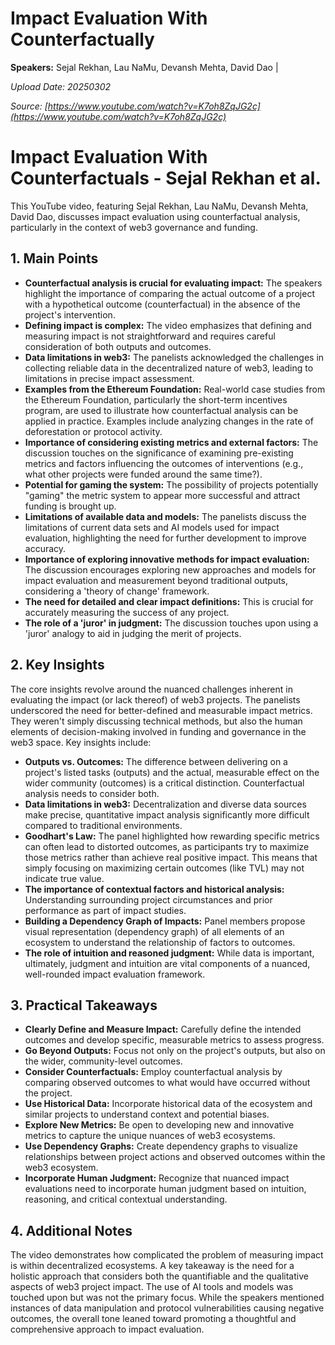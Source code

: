 # Impact Evaluation With Counterfactually

**Speakers:** Sejal Rekhan, Lau NaMu, Devansh Mehta, David Dao |


*Upload Date: 20250302*

*Source: [https://www.youtube.com/watch?v=K7oh8ZqJG2c](https://www.youtube.com/watch?v=K7oh8ZqJG2c)*

# Impact Evaluation With Counterfactuals - Sejal Rekhan et al.

This YouTube video, featuring Sejal Rekhan, Lau NaMu, Devansh Mehta, David Dao, discusses impact evaluation using counterfactual analysis, particularly in the context of web3 governance and funding.

## 1. Main Points

* **Counterfactual analysis is crucial for evaluating impact:**  The speakers highlight the importance of comparing the actual outcome of a project with a hypothetical outcome (counterfactual) in the absence of the project's intervention.
* **Defining impact is complex:**  The video emphasizes that defining and measuring impact is not straightforward and requires careful consideration of both outputs and outcomes.
* **Data limitations in web3:** The panelists acknowledged the challenges in collecting reliable data in the decentralized nature of web3, leading to limitations in precise impact assessment.
* **Examples from the Ethereum Foundation:** Real-world case studies from the Ethereum Foundation, particularly the short-term incentives program, are used to illustrate how counterfactual analysis can be applied in practice.  Examples include analyzing changes in the rate of deforestation or protocol activity.
* **Importance of considering existing metrics and external factors:** The discussion touches on the significance of examining pre-existing metrics and factors influencing the outcomes of interventions (e.g., what other projects were funded around the same time?).
* **Potential for gaming the system:**  The possibility of projects potentially "gaming" the metric system to appear more successful and attract funding is brought up.
* **Limitations of available data and models:**  The panelists discuss the limitations of current data sets and AI models used for impact evaluation, highlighting the need for further development to improve accuracy.
* **Importance of exploring innovative methods for impact evaluation:**  The discussion encourages exploring new approaches and models for impact evaluation and measurement beyond traditional outputs, considering a 'theory of change' framework.
* **The need for detailed and clear impact definitions:** This is crucial for accurately measuring the success of any project.
* **The role of a 'juror' in judgment:** The discussion touches upon using a 'juror' analogy to aid in judging the merit of projects.


## 2. Key Insights

The core insights revolve around the nuanced challenges inherent in evaluating the impact (or lack thereof) of web3 projects.  The panelists underscored the need for better-defined and measurable impact metrics.  They weren't simply discussing technical methods, but also the human elements of decision-making involved in funding and governance in the web3 space.  Key insights include:

* **Outputs vs. Outcomes:** The difference between delivering on a project's listed tasks (outputs) and the actual, measurable effect on the wider community (outcomes) is a critical distinction. Counterfactual analysis needs to consider both.
* **Data limitations in web3:**  Decentralization and diverse data sources make precise, quantitative impact analysis significantly more difficult compared to traditional environments.
* **Goodhart's Law:** The panel highlighted how rewarding specific metrics can often lead to distorted outcomes, as participants try to maximize those metrics rather than achieve real positive impact. This means that simply focusing on maximizing certain outcomes (like TVL) may not indicate true value.
* **The importance of contextual factors and historical analysis:** Understanding surrounding project circumstances and prior performance as part of impact studies.
* **Building a Dependency Graph of Impacts:** Panel members propose visual representation (dependency graph) of all elements of an ecosystem to understand the relationship of factors to outcomes.
* **The role of intuition and reasoned judgment:** While data is important, ultimately, judgment and intuition are vital components of a nuanced, well-rounded impact evaluation framework.

## 3. Practical Takeaways

* **Clearly Define and Measure Impact:**  Carefully define the intended outcomes and develop specific, measurable metrics to assess progress.
* **Go Beyond Outputs:**  Focus not only on the project's outputs, but also on the wider, community-level outcomes.
* **Consider Counterfactuals:**  Employ counterfactual analysis by comparing observed outcomes to what would have occurred without the project.
* **Use Historical Data:** Incorporate historical data of the ecosystem and similar projects to understand context and potential biases.
* **Explore New Metrics:**  Be open to developing new and innovative metrics to capture the unique nuances of web3 ecosystems.
* **Use Dependency Graphs:**  Create dependency graphs to visualize relationships between project actions and observed outcomes within the web3 ecosystem.
* **Incorporate Human Judgment:** Recognize that nuanced impact evaluations need to incorporate human judgment based on intuition, reasoning, and critical contextual understanding.

## 4. Additional Notes

The video demonstrates how complicated the problem of measuring impact is within decentralized ecosystems.  A key takeaway is the need for a holistic approach that considers both the quantifiable and the qualitative aspects of web3 project impact.  The use of AI tools and models was touched upon but was not the primary focus. While the speakers mentioned instances of data manipulation and protocol vulnerabilities causing negative outcomes, the overall tone leaned toward promoting a thoughtful and comprehensive approach to impact evaluation.